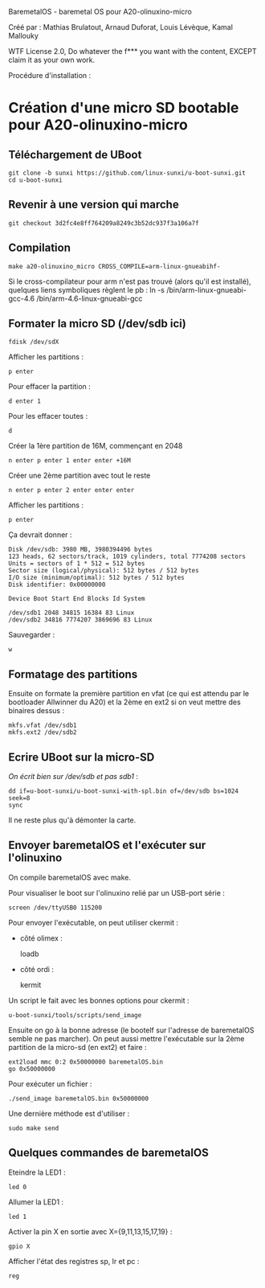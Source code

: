 BaremetalOS - baremetal OS pour A20-olinuxino-micro

Créé par : Mathias Brulatout, Arnaud Duforat, Louis Lévèque, Kamal Mallouky

WTF License 2.0, 
Do whatever the f*** you want with the content, EXCEPT claim it as your own work.


Procédure d'installation :

Création d'une micro SD bootable pour A20-olinuxino-micro
=========================================================

Téléchargement de UBoot
-----------------------
    git clone -b sunxi https://github.com/linux-sunxi/u-boot-sunxi.git
    cd u-boot-sunxi

Revenir à une version qui marche
--------------------------------

    git checkout 3d2fc4e8ff764209a8249c3b52dc937f3a106a7f

Compilation
-----------

    make a20-olinuxino_micro CROSS_COMPILE=arm-linux-gnueabihf-
Si le cross-compilateur pour arm n'est pas trouvé
(alors qu'il est installé), quelques liens symboliques règlent le pb :
    ln -s /bin/arm-linux-gnueabi-gcc-4.6 /bin/arm-4.6-linux-gnueabi-gcc

Formater la micro SD (/dev/sdb ici)
-----------------------------------

    fdisk /dev/sdX

Afficher les partitions :

    p enter

Pour effacer la partition :

    d enter 1

Pour les effacer toutes :

    d

Créer la 1ère partition de 16M, commençant en 2048

    n enter p enter 1 enter enter +16M

Créer une 2ème partition avec tout le reste

    n enter p enter 2 enter enter enter

Afficher les partitions :

    p enter

Ça devrait donner :

    Disk /dev/sdb: 3980 MB, 3980394496 bytes
    123 heads, 62 sectors/track, 1019 cylinders, total 7774208 sectors
    Units = sectors of 1 * 512 = 512 bytes
    Sector size (logical/physical): 512 bytes / 512 bytes
    I/O size (minimum/optimal): 512 bytes / 512 bytes
    Disk identifier: 0x00000000
    
    Device Boot Start End Blocks Id System
    
    /dev/sdb1 2048 34815 16384 83 Linux
    /dev/sdb2 34816 7774207 3869696 83 Linux

Sauvegarder :

    w

Formatage des partitions
------------------------

Ensuite on formate la première partition en vfat (ce qui est attendu par le bootloader Allwinner du A20) et la 2ème en ext2 si on veut mettre des binaires dessus :

    mkfs.vfat /dev/sdb1
    mkfs.ext2 /dev/sdb2

Ecrire UBoot sur la micro-SD
----------------------------

*On écrit bien sur /dev/sdb et pas sdb1* :

    dd if=u-boot-sunxi/u-boot-sunxi-with-spl.bin of=/dev/sdb bs=1024 seek=8
    sync

Il ne reste plus qu'à démonter la carte.

Envoyer baremetalOS et l'exécuter sur l'olinuxino
-------------------------------------------------

On compile baremetalOS avec make.

Pour visualiser le boot sur l'olinuxino relié par un USB-port série :

    screen /dev/ttyUSB0 115200

Pour envoyer l'exécutable, on peut utiliser ckermit :
- côté olimex :

    loadb

- côté ordi :

    kermit

Un script le fait avec les bonnes options pour ckermit :

    u-boot-sunxi/tools/scripts/send_image

Ensuite on go à la bonne adresse (le bootelf sur l'adresse de baremetalOS semble ne pas marcher).
On peut aussi mettre l'exécutable sur la 2ème partition de la micro-sd (en ext2)
et faire :

    ext2load mmc 0:2 0x50000000 baremetalOS.bin
    go 0x50000000

Pour exécuter un fichier :

    ./send_image baremetalOS.bin 0x50000000

Une dernière méthode est d'utiliser :

    sudo make send

Quelques commandes de baremetalOS
---------------------------------

Eteindre la LED1 :

    led 0

Allumer la LED1 :

    led 1

Activer la pin X en sortie avec X={9,11,13,15,17,19} :

    gpio X

Afficher l'état des registres sp, lr et pc :

    reg
